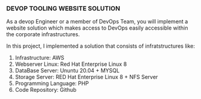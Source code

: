 ### DEVOP TOOLING WEBSITE SOLUTION


As a devop Engineer or  a member of DevOps Team, you will implement a website solution which makes access to DevOps easily accessible within the corporate infrastructures.

In this project, I implemented a solution that consists of infratstructures like:
1) Infrastructure: AWS 
2) Webserver Linux: Red Hat Enterprise Linux 8
3) DataBase Server: Ununtu 20.04 + MYSQL
4) Storage Server: RED Hat Enterprise Linux 8 + NFS Server
5) Programming Language: PHP
6) Code Repository: Github